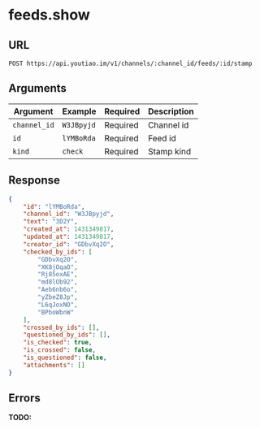 # feeds.show

## URL

`POST https://api.youtiao.im/v1/channels/:channel_id/feeds/:id/stamp`

## Arguments

| Argument     | Example    | Required | Description |
| ------------ | ---------- | -------- | ----------- |
| `channel_id` | `W3JBpyjd` | Required | Channel id  |
| `id`         | `lYMBoRda` | Required | Feed id     |
| `kind`       | `check`    | Required | Stamp kind  |

## Response

```json
{
    "id": "lYMBoRda",
    "channel_id": "W3JBpyjd",
    "text": "3D2Y",
    "created_at": 1431349817,
    "updated_at": 1431349817,
    "creator_id": "GDbvXq2O",
    "checked_by_ids": [
        "GDbvXq2O",
        "XK8jOqaO",
        "Rj85oxAE",
        "md8lOb92",
        "Aeb6nb6o",
        "yZbeZ8Jp",
        "L6qJoxNO",
        "BPboWbnW"
    ],
    "crossed_by_ids": [],
    "questioned_by_ids": [],
    "is_checked": true,
    "is_crossed": false,
    "is_questioned": false,
    "attachments": []
}
```

## Errors

**TODO:**
